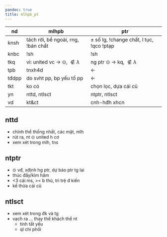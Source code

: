 ```yaml
---
pandoc: true
title: mlhpb_pt
---
```


| nd    | mlhpb                                                | ptr                                              |
| ----- | ---------------------------------------------------- | ------------------------------------------------ |
| knsh  | tách rời, bề ngoài, rng, !bản chất                   | $\pm$ số lg, !change chất, l tục, !qco !ptạp     |
| knbc  | !sh                                                  | !sh                                              |
| tkq   | vì: united vc $\rightarrow$ $\odot$, $\notin\lambda$ | ng ptr $\odot$ $\rightarrow$ kq, $\notin\lambda$ |
| tpb   | tnxh4d                                               | $\leftarrow$                                     |
| tđdpp | do svht pp, bp yếu tố pp                             | $\leftarrow$                                     |
| tkt   | ko có                                                | chọn lọc, dựa cái cũ                             |
| yn    | nttd, ntlsct                                         | ntptr, ntlsct                                    |
| vd    | kt&ct                                                | cnh-hđh xhcn                                     |

## nttd

- chỉnh thể thống nhất, các mặt, mlh
- rút ra, nt $\odot$ united h cơ
- xem xét trong mlh, tns

## ntptr

- $\odot$ vđ, xđịnh hg ptr, dự báo ptr tg lai
- thúc đẩy/kìm hãm
- <3 cái ms, >< b thủ, trì trệ đ kiến
- kế thừa cái cũ

## ntlsct

- xem xét trong đk và tg
- vạch ra ... thay thế khách thể nt
  - tính tất yếu
  - ql chi phối
